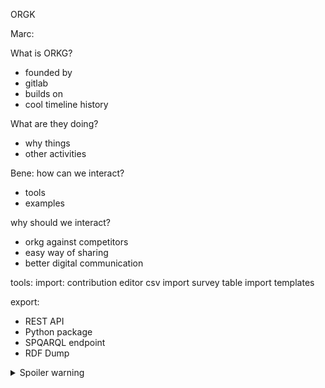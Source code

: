 ORGK

Marc:

What is ORKG?
- founded by 
- gitlab
- builds on
- cool timeline history


What are they doing?
- why things
- other activities

Bene:
how can we interact?
- tools
- examples

why should we interact?
- orkg against competitors
- easy way of sharing
- better digital communication




tools:
import:
  contribution editor
  csv import
  survey table import
  templates

export:
  - REST API
  - Python package
  - SPQARQL endpoint
  - RDF Dump
  
  
  <details>
  
  <summary>Spoiler warning</summary>
  
  Spoiler text. Note that it's important to have a space after the summary tag. You should be able to write any markdown you want inside the `<details>` tag... just make sure you close `<details>` afterward.
  
  ```javascript
  console.log("I'm a code block!");
  ```
  
</details>
  
  
  
  




